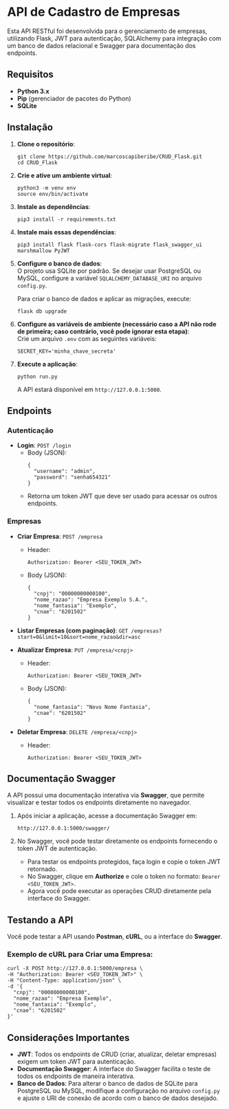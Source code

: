 <h1 class="code-line" data-line-start=0 data-line-end=1 ><a id="API_de_Cadastro_de_Empresas_0"></a>API de Cadastro de Empresas</h1>
<p class="has-line-data" data-line-start="2" data-line-end="3">Esta API RESTful foi desenvolvida para o gerenciamento de empresas, utilizando Flask, JWT para autenticação, SQLAlchemy para integração com um banco de dados relacional e Swagger para documentação dos endpoints.</p>
<h2 class="code-line" data-line-start=4 data-line-end=5 ><a id="Requisitos_4"></a>Requisitos</h2>
<ul>
<li class="has-line-data" data-line-start="6" data-line-end="7"><strong>Python 3.x</strong></li>
<li class="has-line-data" data-line-start="7" data-line-end="8"><strong>Pip</strong> (gerenciador de pacotes do Python)</li>
<li class="has-line-data" data-line-start="8" data-line-end="10"><strong>SQLite</strong></li>
</ul>
<h2 class="code-line" data-line-start=10 data-line-end=11 ><a id="Instalao_10"></a>Instalação</h2>
<ol>
<li class="has-line-data" data-line-start="12" data-line-end="18">
<p class="has-line-data" data-line-start="12" data-line-end="13"><strong>Clone o repositório</strong>:</p>
<pre><code class="has-line-data" data-line-start="14" data-line-end="17" class="language-bash">git <span class="hljs-built_in">clone</span> https://github.com/marcoscapiberibe/CRUD_Flask.git
<span class="hljs-built_in">cd</span> CRUD_Flask
</code></pre>
</li>
<li class="has-line-data" data-line-start="18" data-line-end="24">
<p class="has-line-data" data-line-start="18" data-line-end="19"><strong>Crie e ative um ambiente virtual</strong>:</p>
<pre><code class="has-line-data" data-line-start="20" data-line-end="23" class="language-bash">python3 -m venv env
<span class="hljs-built_in">source</span> env/bin/activate
</code></pre>
</li>
<li class="has-line-data" data-line-start="24" data-line-end="29">
<p class="has-line-data" data-line-start="24" data-line-end="25"><strong>Instale as dependências</strong>:</p>
<pre><code class="has-line-data" data-line-start="26" data-line-end="28" class="language-bash">pip3 install -r requirements.txt
</code></pre>
</li>
<li class="has-line-data" data-line-start="24" data-line-end="29">
<p class="has-line-data" data-line-start="24" data-line-end="25"><strong>Instale mais essas dependências</strong>:</p>
<pre><code class="has-line-data" data-line-start="26" data-line-end="28" class="language-bash">pip3 install flask flask-cors flask-migrate flask_swagger_ui marshmallow PyJWT
</code></pre>
</li>
<li class="has-line-data" data-line-start="29" data-line-end="37">
<p class="has-line-data" data-line-start="29" data-line-end="31"><strong>Configure o banco de dados</strong>:<br>
O projeto usa SQLite por padrão. Se desejar usar PostgreSQL ou MySQL, configure a variável <code>SQLALCHEMY_DATABASE_URI</code> no arquivo <code>config.py</code>.</p>
<p class="has-line-data" data-line-start="32" data-line-end="33">Para criar o banco de dados e aplicar as migrações, execute:</p>
<pre><code class="has-line-data" data-line-start="34" data-line-end="36" class="language-bash">flask db upgrade
</code></pre>
</li>
<li class="has-line-data" data-line-start="37" data-line-end="43">
<p class="has-line-data" data-line-start="37" data-line-end="39"><strong>Configure as variáveis de ambiente (necessário caso a API não rode de primeira; caso contrário, você pode ignorar esta etapa)</strong>:<br>
Crie um arquivo <code>.env</code> com as seguintes variáveis:</p>
<pre><code class="has-line-data" data-line-start="40" data-line-end="42" class="language-bash">SECRET_KEY=<span class="hljs-string">'minha_chave_secreta'</span>
</code></pre>
</li>
<li class="has-line-data" data-line-start="43" data-line-end="50">
<p class="has-line-data" data-line-start="43" data-line-end="44"><strong>Execute a aplicação</strong>:</p>
<pre><code class="has-line-data" data-line-start="45" data-line-end="47" class="language-bash">python run.py
</code></pre>
<p class="has-line-data" data-line-start="48" data-line-end="49">A API estará disponível em <code>http://127.0.0.1:5000</code>.</p>
</li>
</ol>
<h2 class="code-line" data-line-start=50 data-line-end=51 ><a id="Endpoints_50"></a>Endpoints</h2>
<h3 class="code-line" data-line-start=52 data-line-end=53 ><a id="Autenticao_52"></a>Autenticação</h3>
<ul>
<li class="has-line-data" data-line-start="54" data-line-end="64"><strong>Login</strong>: <code>POST /login</code>
<ul>
<li class="has-line-data" data-line-start="55" data-line-end="62">Body (JSON):<pre><code class="has-line-data" data-line-start="57" data-line-end="62" class="language-json">{
  "<span class="hljs-attribute">username</span>": <span class="hljs-value"><span class="hljs-string">"admin"</span></span>,
  "<span class="hljs-attribute">password</span>": <span class="hljs-value"><span class="hljs-string">"senha654321"</span>
</span>}
</code></pre>
</li>
<li class="has-line-data" data-line-start="62" data-line-end="64">Retorna um token JWT que deve ser usado para acessar os outros endpoints.</li>
</ul>
</li>
</ul>
<h3 class="code-line" data-line-start=64 data-line-end=65 ><a id="Empresas_64"></a>Empresas</h3>
<ul>
<li class="has-line-data" data-line-start="66" data-line-end="81">
<p class="has-line-data" data-line-start="66" data-line-end="67"><strong>Criar Empresa</strong>: <code>POST /empresa</code></p>
<ul>
<li class="has-line-data" data-line-start="67" data-line-end="71">Header:<pre><code class="has-line-data" data-line-start="69" data-line-end="71">Authorization: Bearer &lt;SEU_TOKEN_JWT&gt;
</code></pre>
</li>
<li class="has-line-data" data-line-start="71" data-line-end="81">Body (JSON):<pre><code class="has-line-data" data-line-start="73" data-line-end="80" class="language-json">{
  "<span class="hljs-attribute">cnpj</span>": <span class="hljs-value"><span class="hljs-string">"00000000000100"</span></span>,
  "<span class="hljs-attribute">nome_razao</span>": <span class="hljs-value"><span class="hljs-string">"Empresa Exemplo S.A."</span></span>,
  "<span class="hljs-attribute">nome_fantasia</span>": <span class="hljs-value"><span class="hljs-string">"Exemplo"</span></span>,
  "<span class="hljs-attribute">cnae</span>": <span class="hljs-value"><span class="hljs-string">"6201502"</span>
</span>}
</code></pre>
</li>
</ul>
</li>
<li class="has-line-data" data-line-start="81" data-line-end="83">
<p class="has-line-data" data-line-start="81" data-line-end="82"><strong>Listar Empresas (com paginação)</strong>: <code>GET /empresas?start=0&amp;limit=10&amp;sort=nome_razao&amp;dir=asc</code></p>
</li>
<li class="has-line-data" data-line-start="83" data-line-end="96">
<p class="has-line-data" data-line-start="83" data-line-end="84"><strong>Atualizar Empresa</strong>: <code>PUT /empresa/&lt;cnpj&gt;</code></p>
<ul>
<li class="has-line-data" data-line-start="84" data-line-end="88">Header:<pre><code class="has-line-data" data-line-start="86" data-line-end="88">Authorization: Bearer &lt;SEU_TOKEN_JWT&gt;
</code></pre>
</li>
<li class="has-line-data" data-line-start="88" data-line-end="96">Body (JSON):<pre><code class="has-line-data" data-line-start="90" data-line-end="95" class="language-json">{
  "<span class="hljs-attribute">nome_fantasia</span>": <span class="hljs-value"><span class="hljs-string">"Novo Nome Fantasia"</span></span>,
  "<span class="hljs-attribute">cnae</span>": <span class="hljs-value"><span class="hljs-string">"6201502"</span>
</span>}
</code></pre>
</li>
</ul>
</li>
<li class="has-line-data" data-line-start="96" data-line-end="102">
<p class="has-line-data" data-line-start="96" data-line-end="97"><strong>Deletar Empresa</strong>: <code>DELETE /empresa/&lt;cnpj&gt;</code></p>
<ul>
<li class="has-line-data" data-line-start="97" data-line-end="102">Header:<pre><code class="has-line-data" data-line-start="99" data-line-end="101">Authorization: Bearer &lt;SEU_TOKEN_JWT&gt;
</code></pre>
</li>
</ul>
</li>
</ul>
<h2 class="code-line" data-line-start=102 data-line-end=103 ><a id="Documentao_Swagger_102"></a>Documentação Swagger</h2>
<p class="has-line-data" data-line-start="104" data-line-end="105">A API possui uma documentação interativa via <strong>Swagger</strong>, que permite visualizar e testar todos os endpoints diretamente no navegador.</p>
<ol>
<li class="has-line-data" data-line-start="106" data-line-end="111">
<p class="has-line-data" data-line-start="106" data-line-end="107">Após iniciar a aplicação, acesse a documentação Swagger em:</p>
<pre><code class="has-line-data" data-line-start="108" data-line-end="110">http://127.0.0.1:5000/swagger/
</code></pre>
</li>
<li class="has-line-data" data-line-start="111" data-line-end="117">
<p class="has-line-data" data-line-start="111" data-line-end="112">No Swagger, você pode testar diretamente os endpoints fornecendo o token JWT de autenticação.</p>
<ul>
<li class="has-line-data" data-line-start="113" data-line-end="114">Para testar os endpoints protegidos, faça login e copie o token JWT retornado.</li>
<li class="has-line-data" data-line-start="114" data-line-end="115">No Swagger, clique em <strong>Authorize</strong> e cole o token no formato: <code>Bearer &lt;SEU_TOKEN_JWT&gt;</code>.</li>
<li class="has-line-data" data-line-start="115" data-line-end="117">Agora você pode executar as operações CRUD diretamente pela interface do Swagger.</li>
</ul>
</li>
</ol>
<h2 class="code-line" data-line-start=117 data-line-end=118 ><a id="Testando_a_API_117"></a>Testando a API</h2>
<p class="has-line-data" data-line-start="119" data-line-end="120">Você pode testar a API usando <strong>Postman</strong>, <strong>cURL</strong>, ou a interface do <strong>Swagger</strong>.</p>
<h3 class="code-line" data-line-start=121 data-line-end=122 ><a id="Exemplo_de_cURL_para_Criar_uma_Empresa_121"></a>Exemplo de cURL para Criar uma Empresa:</h3>
<pre><code class="has-line-data" data-line-start="124" data-line-end="134" class="language-bash">curl -X POST http://<span class="hljs-number">127.0</span>.<span class="hljs-number">0.1</span>:<span class="hljs-number">5000</span>/empresa \
-H <span class="hljs-string">"Authorization: Bearer &lt;SEU_TOKEN_JWT&gt;"</span> \
-H <span class="hljs-string">"Content-Type: application/json"</span> \
<span class="hljs-operator">-d</span> <span class="hljs-string">'{
  "cnpj": "00000000000100",
  "nome_razao": "Empresa Exemplo",
  "nome_fantasia": "Exemplo",
  "cnae": "6201502"
}'</span>
</code></pre>
<h2 class="code-line" data-line-start=135 data-line-end=136 ><a id="Consideraes_Importantes_135"></a>Considerações Importantes</h2>
<ul>
<li class="has-line-data" data-line-start="137" data-line-end="138"><strong>JWT</strong>: Todos os endpoints de CRUD (criar, atualizar, deletar empresas) exigem um token JWT para autenticação.</li>
<li class="has-line-data" data-line-start="138" data-line-end="139"><strong>Documentação Swagger</strong>: A interface do Swagger facilita o teste de todos os endpoints de maneira interativa.</li>
<li class="has-line-data" data-line-start="139" data-line-end="140"><strong>Banco de Dados</strong>: Para alterar o banco de dados de SQLite para PostgreSQL ou MySQL, modifique a configuração no arquivo <code>config.py</code> e ajuste o URI de conexão de acordo com o banco de dados desejado.</li>
</ul>

